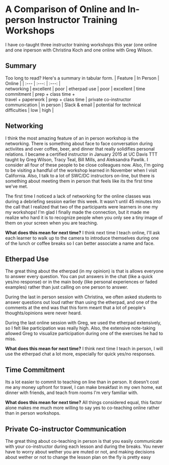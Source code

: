 # A Comparison of Online and In-person Instructor Training Workshops

I have co-taught three instructor training workshops this year (one online and one inperson with Christina Koch and one online with Greg Wilson. 

## Summary
Too long to read? Here's a summary in tabular form. 
| Feature | In Person | Online |
| :--- | :---: | :---: |  
networking | excellent | poor | 
etherpad use | poor | excellent |
time commitment | prep + class time + <br> travel + paperwork | prep + class time | 
private co-instructor communication | in person | Slack & email |
potential for technical difficulties | low | high |

## Networking 
I think the most amazing feature of an in person workshop is the networking. There is something about face to face conversation during activiites and over coffee, beer, and  dinner that really solidifies personal relations. I became a certified instructor in January 2015 at UC Davis TTT taught by Greg Wilson, Tracy Teal, Bill Mills, and Aleksandra Pawlik. I consider all four of these people to be close colleagues now. Also, I'm going to be visiting a handful of the workshop learned in November when I visit California. Also, I talk to a lot of SWC/DC instructors on-line, but there is something about meeting them in person that feels like its the first time we've met. 

The first time I noticed a lack of networking for the online classes was during a debriefing session earlier this week. It wasn't until 45 minutes into the call that I realized that two of the participants were learners in one my my workshops! I'm glad I finally made the connection, but it made me realize who hard it is to recognize people when you only see a tiny image of them on your screen when you are teaching. 

**What does this mean for next time?** I think next time I teach online, I'll ask each learner to walk up to the camera to introduce themselves during one of the lunch or coffee breaks so I can better associate a name and face. 

## Etherpad Use
The great thing about the etherpad (in my opinion) is that is allows everyone to answer every question. You can put answers in the chat (like a quick yes/no response) or in the main body (like personal experiences or faded examples) rather than just calling on one person to answer. 

During the last in person session with Christina, we often asked students to answer questions out loud rather than using the etherpad, and one of the comments at the end was that this form meant that a lot of people's thoughts/opinions were never heard. 

During the last online session with Greg, we used the etherpad extensively, so I felt like participation was really high. Also, the extensive note-taking allowed Greg to visualize participation during one of the exercises he had to miss. 

**What does this mean for next time?** I think next time I teach in person, I will use the etherpad chat a lot more, especially for quick yes/no responses.

## Time Commitment
Its a lot easier to commit to teaching on line than in person. It doesn't cost me any money upfront for travel, I can make breakfast in my own home, eat dinner with friends, and teach from rooms I'm very familiar with. 

**What does this mean for next time?** All things considered equal, this factor alone makes me much more willing to say yes to co-teaching online rather than in person workshops. 

## Private Co-instructor Communication
The great thing about co-teaching in person is that you easily communicate with your co-instructor during each lesson and during the breaks. You never have to worry about wether you are muted or not, and making decisions about wether or not to change the lesson plan on the fly is pretty easy 


